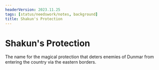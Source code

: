```yaml
---
headerVersion: 2023.11.25
tags: [status/needswork/notes, background]
title: Shakun's Protection
---
```

# Shakun's Protection

The name for the magical protection that deters enemies of Dunmar from entering the country via the eastern borders. 